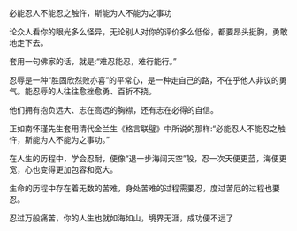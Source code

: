 必能忍人不能忍之触忤，斯能为人不能为之事功 



论众人看你的眼光多么怪异，无论别人对你的评价多么低俗，都要昂头挺胸，勇敢地走下去。

 

套用一句佛家的话，就是:“难忍能忍，难行能行。”

 

忍辱是一种“胜固欣然败亦喜”的平常心，是一种走自己的路，不在乎他人非议的勇气。能忍辱的人往往愈挫愈勇、百折不挠。

 

他们拥有抱负远大、志在高远的胸襟，还有志在必得的自信。

 

正如南怀瑾先生套用清代金兰生《格言联璧》中所说的那样:“必能忍人不能忍之触忤，斯能为人不能为之事功。”

 

在人生的历程中，学会忍耐，便像“退一步海阔天空”般，忍一次天便更蓝，海便更宽，心也变得更加包容和宽大。

 

生命的历程中存在着无数的苦难，身处苦难的过程需要忍，度过苦厄的过程也要忍。

 

忍过万般痛苦，你的人生也就如海如山，境界无涯，成功便不远了